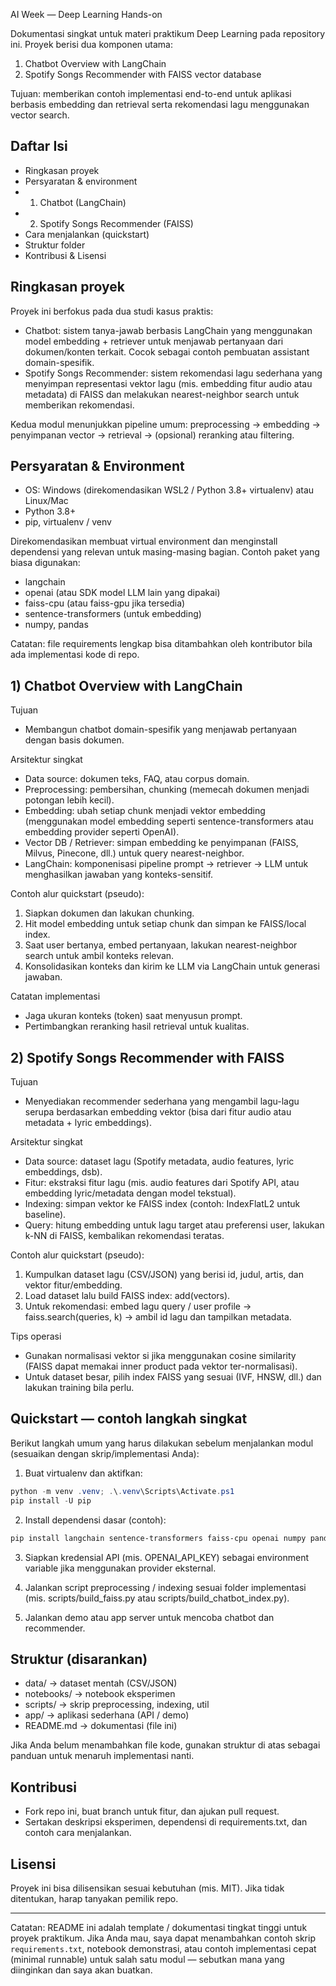 AI Week — Deep Learning Hands-on

Dokumentasi singkat untuk materi praktikum Deep Learning pada repository ini. Proyek berisi dua komponen utama:

1. Chatbot Overview with LangChain
2. Spotify Songs Recommender with FAISS vector database

Tujuan: memberikan contoh implementasi end-to-end untuk aplikasi berbasis embedding dan retrieval serta rekomendasi lagu menggunakan vector search.

## Daftar Isi
- Ringkasan proyek
- Persyaratan & environment
- 1) Chatbot (LangChain)
- 2) Spotify Songs Recommender (FAISS)
- Cara menjalankan (quickstart)
- Struktur folder
- Kontribusi & Lisensi

## Ringkasan proyek
Proyek ini berfokus pada dua studi kasus praktis:

- Chatbot: sistem tanya-jawab berbasis LangChain yang menggunakan model embedding + retriever untuk menjawab pertanyaan dari dokumen/konten terkait. Cocok sebagai contoh pembuatan assistant domain-spesifik.
- Spotify Songs Recommender: sistem rekomendasi lagu sederhana yang menyimpan representasi vektor lagu (mis. embedding fitur audio atau metadata) di FAISS dan melakukan nearest-neighbor search untuk memberikan rekomendasi.

Kedua modul menunjukkan pipeline umum: preprocessing -> embedding -> penyimpanan vector -> retrieval -> (opsional) reranking atau filtering.

## Persyaratan & Environment
- OS: Windows (direkomendasikan WSL2 / Python 3.8+ virtualenv) atau Linux/Mac
- Python 3.8+
- pip, virtualenv / venv

Direkomendasikan membuat virtual environment dan menginstall dependensi yang relevan untuk masing-masing bagian. Contoh paket yang biasa digunakan:

- langchain
- openai (atau SDK model LLM lain yang dipakai)
- faiss-cpu (atau faiss-gpu jika tersedia)
- sentence-transformers (untuk embedding)
- numpy, pandas

Catatan: file requirements lengkap bisa ditambahkan oleh kontributor bila ada implementasi kode di repo.

## 1) Chatbot Overview with LangChain

Tujuan
- Membangun chatbot domain-spesifik yang menjawab pertanyaan dengan basis dokumen.

Arsitektur singkat
- Data source: dokumen teks, FAQ, atau corpus domain.
- Preprocessing: pembersihan, chunking (memecah dokumen menjadi potongan lebih kecil).
- Embedding: ubah setiap chunk menjadi vektor embedding (menggunakan model embedding seperti sentence-transformers atau embedding provider seperti OpenAI).
- Vector DB / Retriever: simpan embedding ke penyimpanan (FAISS, Milvus, Pinecone, dll.) untuk query nearest-neighbor.
- LangChain: komponenisasi pipeline prompt -> retriever -> LLM untuk menghasilkan jawaban yang konteks-sensitif.

Contoh alur quickstart (pseudo):

1. Siapkan dokumen dan lakukan chunking.
2. Hit model embedding untuk setiap chunk dan simpan ke FAISS/local index.
3. Saat user bertanya, embed pertanyaan, lakukan nearest-neighbor search untuk ambil konteks relevan.
4. Konsolidasikan konteks dan kirim ke LLM via LangChain untuk generasi jawaban.

Catatan implementasi
- Jaga ukuran konteks (token) saat menyusun prompt.
- Pertimbangkan reranking hasil retrieval untuk kualitas.

## 2) Spotify Songs Recommender with FAISS

Tujuan
- Menyediakan recommender sederhana yang mengambil lagu-lagu serupa berdasarkan embedding vektor (bisa dari fitur audio atau metadata + lyric embeddings).

Arsitektur singkat
- Data source: dataset lagu (Spotify metadata, audio features, lyric embeddings, dsb).
- Fitur: ekstraksi fitur lagu (mis. audio features dari Spotify API, atau embedding lyric/metadata dengan model tekstual).
- Indexing: simpan vektor ke FAISS index (contoh: IndexFlatL2 untuk baseline).
- Query: hitung embedding untuk lagu target atau preferensi user, lakukan k-NN di FAISS, kembalikan rekomendasi teratas.

Contoh alur quickstart (pseudo):

1. Kumpulkan dataset lagu (CSV/JSON) yang berisi id, judul, artis, dan vektor fitur/embedding.
2. Load dataset lalu build FAISS index: add(vectors).
3. Untuk rekomendasi: embed lagu query / user profile -> faiss.search(queries, k) -> ambil id lagu dan tampilkan metadata.

Tips operasi
- Gunakan normalisasi vektor si jika menggunakan cosine similarity (FAISS dapat memakai inner product pada vektor ter-normalisasi).
- Untuk dataset besar, pilih index FAISS yang sesuai (IVF, HNSW, dll.) dan lakukan training bila perlu.

## Quickstart — contoh langkah singkat
Berikut langkah umum yang harus dilakukan sebelum menjalankan modul (sesuaikan dengan skrip/implementasi Anda):

1. Buat virtualenv dan aktifkan:

```powershell
python -m venv .venv; .\.venv\Scripts\Activate.ps1
pip install -U pip
```

2. Install dependensi dasar (contoh):

```powershell
pip install langchain sentence-transformers faiss-cpu openai numpy pandas
```

3. Siapkan kredensial API (mis. OPENAI_API_KEY) sebagai environment variable jika menggunakan provider eksternal.

4. Jalankan script preprocessing / indexing sesuai folder implementasi (mis. scripts/build_faiss.py atau scripts/build_chatbot_index.py).

5. Jalankan demo atau app server untuk mencoba chatbot dan recommender.

## Struktur (disarankan)
- data/                -> dataset mentah (CSV/JSON)
- notebooks/           -> notebook eksperimen
- scripts/             -> skrip preprocessing, indexing, util
- app/                 -> aplikasi sederhana (API / demo)
- README.md            -> dokumentasi (file ini)

Jika Anda belum menambahkan file kode, gunakan struktur di atas sebagai panduan untuk menaruh implementasi nanti.

## Kontribusi
- Fork repo ini, buat branch untuk fitur, dan ajukan pull request.
- Sertakan deskripsi eksperimen, dependensi di requirements.txt, dan contoh cara menjalankan.

## Lisensi
Proyek ini bisa dilisensikan sesuai kebutuhan (mis. MIT). Jika tidak ditentukan, harap tanyakan pemilik repo.

---

Catatan: README ini adalah template / dokumentasi tingkat tinggi untuk proyek praktikum. Jika Anda mau, saya dapat menambahkan contoh skrip `requirements.txt`, notebook demonstrasi, atau contoh implementasi cepat (minimal runnable) untuk salah satu modul — sebutkan mana yang diinginkan dan saya akan buatkan.
